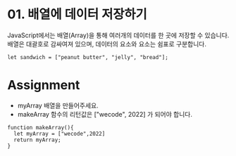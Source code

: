 # 01. 배열에 데이터 저장하기

JavaScript에서는 배열(Array)을 통해 여러개의 데이터를 한 곳에 저장할 수 있습니다. 배열은 대괄호로 감싸여져 있으며, 데이터의 요소와 요소는 쉼표로 구분합니다.

```
let sandwich = ["peanut butter", "jelly", "bread"];
```

# Assignment

- myArray 배열을 만들어주세요.
- makeArray 함수의 리턴값은 ["wecode", 2022] 가 되어야 합니다.

```
function makeArray(){
  let myArray = ["wecode",2022]
  return myArray;
}
```
